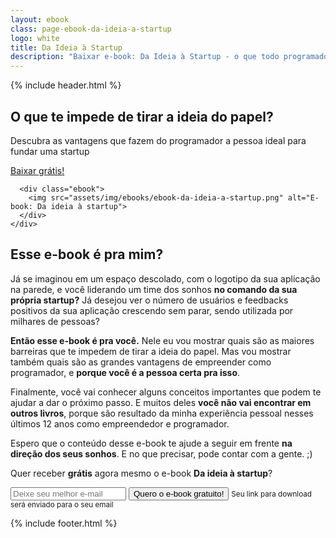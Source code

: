 ```yaml
---
layout: ebook
class: page-ebook-da-ideia-a-startup
logo: white
title: Da Ideia à Startup
description: "Baixar e-book: Da Ideia à Startup - o que todo programador precisa saber para tirar a ideia do papel e dar vida à sua própria startup"
---
```


<div id="primary-content">
  {% include header.html %}

  <section>
    <div class="container">
      <div class="content">
        <h1>O que te impede de tirar a ideia do papel?</h1>
        <p>Descubra as vantagens que fazem do programador a pessoa ideal para fundar uma startup</p>
        <a href="#" class="call-action">Baixar grátis!</a>
      </div>

      <div class="ebook">
        <img src="assets/img/ebooks/ebook-da-ideia-a-startup.png" alt="E-book: Da ideia à startup">
      </div>
    </div>
  </section>
</div>

<section id="main-content">
  <h2>Esse e-book é pra mim?</h2>

  <p>Já se imaginou em um espaço descolado, com o logotipo da sua aplicação na parede, e você liderando um time dos sonhos <strong>no comando da sua própria startup?</strong> Já desejou ver o número de usuários e feedbacks positivos da sua aplicação crescendo sem parar, sendo utilizada por milhares de pessoas?</p>

  <p><strong>Então esse e-book é pra você.</strong> Nele eu vou mostrar quais são as maiores barreiras que te impedem de tirar a ideia do papel. Mas vou mostrar também quais são as grandes vantagens de empreender como programador, e <strong>porque você é a pessoa certa pra isso</strong>.</p>

  <p>Finalmente, você vai conhecer alguns conceitos importantes que podem te ajudar a dar o próximo passo. E muitos deles <strong>você não vai encontrar em outros livros</strong>, porque são resultado da minha experiência pessoal nesses últimos 12 anos como empreendedor e programador.</p>

  <p>Espero que o conteúdo desse e-book te ajude a seguir em frente <strong>na direção dos seus sonhos</strong>. E no que precisar, pode contar com a gente. ;)</p>
</section>

<section id="form" class="form-default">
  <form action="http://hike.rocketseat.com.br/api/subscriptions" method="POST" class="container">
    <p>Quer receber <strong>grátis</strong> agora mesmo o e-book <strong>Da ideia à startup</strong>?</p>
    <input placeholder="Deixe seu melhor e-mail" name="data[email]" type="email" required>
    <input type="hidden" name="data[list_id]" value="79c76543-78a2-4c9b-a71d-f2a713bab910">
    <input type="hidden" name="data[redirect_url]" value="http://rocketseat.com.br/ebook-da-ideia-a-startup-confirmado.html">
    <button class="call-action" type="submit">Quero o e-book gratuito!</button>
    <small>Seu link para download será enviado para o seu email</small>
  </form>
</section>

<div id="footer-container">
  {% include footer.html %}
</div>

<script>
  fbq('track', 'PageView');
</script>
